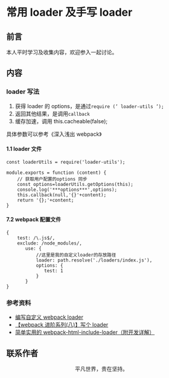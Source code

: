 # 常用 loader 及手写 loader

## 前言

本人平时学习及收集内容，欢迎参入一起讨论。

## 内容

### loader 写法

1. 获得 loader 的 options，是通过`require (’ loader-utils ’);`
2. 返回其他结果，是调用`callback`
3. 缓存加速，调用 this.cacheable(false);

具体参数可以参考《深入浅出 webpack》

#### 1.1 loader 文件

```
const loaderUtils = require('loader-utils');

module.exports = function (content) {
    // 获取用户配置的options 同步
    const options=loaderUtils.getOptions(this);
    console.log('***options***',options);
    this.callback(null,'{}'+content);
    return '{};'+content;
}
```

#### 7.2 webpack 配置文件

```
{
    test: /\.js$/,
    exclude: /node_modules/,
       use: {
           //这里是我的自定义loader的存放路径
           loader: path.resolve('./loaders/index.js'),
           options: {
              test: 1
           }
       }
}
```

### 参考资料

- [编写自定义 webpack loader](https://github.com/jerryOnlyZRJ/webpack-loader/blob/master/docs/webpack-loader.md)
- [【webpack 进阶系列(八)】写个 loader](https://github.com/amandakelake/blog/issues/90)
- [简单实用的 webpack-html-include-loader（附开发详解）](https://mp.weixin.qq.com/s/KHXVIKXKdj4Wknbx-HaGxA)

## 联系作者

<div align="center">
    <p>
        平凡世界，贵在坚持。
    </p>
    <img :src="$withBase('/about/contact.png')" />
</div>
